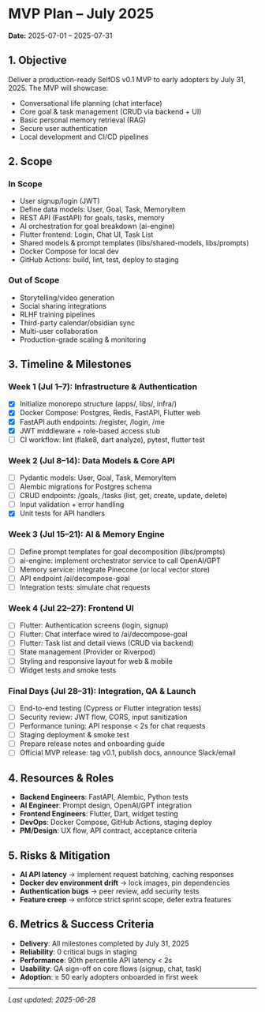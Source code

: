 <!-- docs/MVP-2025-07.md -->
# MVP Plan – July 2025

**Date:** 2025-07-01 – 2025-07-31

## 1. Objective
Deliver a production-ready SelfOS v0.1 MVP to early adopters by July 31, 2025. The MVP will showcase:
- Conversational life planning (chat interface)
- Core goal & task management (CRUD via backend + UI)
- Basic personal memory retrieval (RAG)
- Secure user authentication
- Local development and CI/CD pipelines

## 2. Scope
### In Scope
- User signup/login (JWT)
- Define data models: User, Goal, Task, MemoryItem
- REST API (FastAPI) for goals, tasks, memory
- AI orchestration for goal breakdown (ai-engine)
- Flutter frontend: Login, Chat UI, Task List
- Shared models & prompt templates (libs/shared-models, libs/prompts)
- Docker Compose for local dev
- GitHub Actions: build, lint, test, deploy to staging

### Out of Scope
- Storytelling/video generation
- Social sharing integrations
- RLHF training pipelines
- Third-party calendar/obsidian sync
- Multi-user collaboration
- Production-grade scaling & monitoring

## 3. Timeline & Milestones
### Week 1 (Jul 1–7): Infrastructure & Authentication
- [x] Initialize monorepo structure (apps/, libs/, infra/)
- [x] Docker Compose: Postgres, Redis, FastAPI, Flutter web
- [x] FastAPI auth endpoints: /register, /login, /me
- [x] JWT middleware + role-based access stub
- [ ] CI workflow: lint (flake8, dart analyze), pytest, flutter test

### Week 2 (Jul 8–14): Data Models & Core API
- [ ] Pydantic models: User, Goal, Task, MemoryItem
- [ ] Alembic migrations for Postgres schema
- [ ] CRUD endpoints: /goals, /tasks (list, get, create, update, delete)
- [ ] Input validation + error handling
- [x] Unit tests for API handlers

### Week 3 (Jul 15–21): AI & Memory Engine
- [ ] Define prompt templates for goal decomposition (libs/prompts)
- [ ] ai-engine: implement orchestrator service to call OpenAI/GPT
- [ ] Memory service: integrate Pinecone (or local vector store)
- [ ] API endpoint /ai/decompose-goal
- [ ] Integration tests: simulate chat requests

### Week 4 (Jul 22–27): Frontend UI
- [ ] Flutter: Authentication screens (login, signup)
- [ ] Flutter: Chat interface wired to /ai/decompose-goal
- [ ] Flutter: Task list and detail views (CRUD via backend)
- [ ] State management (Provider or Riverpod)
- [ ] Styling and responsive layout for web & mobile
- [ ] Widget tests and smoke tests

### Final Days (Jul 28–31): Integration, QA & Launch
- [ ] End-to-end testing (Cypress or Flutter integration tests)
- [ ] Security review: JWT flow, CORS, input sanitization
- [ ] Performance tuning: API response < 2s for chat requests
- [ ] Staging deployment & smoke test
- [ ] Prepare release notes and onboarding guide
- [ ] Official MVP release: tag v0.1, publish docs, announce Slack/email

## 4. Resources & Roles
- **Backend Engineers**: FastAPI, Alembic, Python tests
- **AI Engineer**: Prompt design, OpenAI/GPT integration
- **Frontend Engineers**: Flutter, Dart, widget testing
- **DevOps**: Docker Compose, GitHub Actions, staging deploy
- **PM/Design**: UX flow, API contract, acceptance criteria

## 5. Risks & Mitigation
- **AI API latency** → implement request batching, caching responses
- **Docker dev environment drift** → lock images, pin dependencies
- **Authentication bugs** → peer review, add security tests
- **Feature creep** → enforce strict sprint scope, defer extra features

## 6. Metrics & Success Criteria
- **Delivery**: All milestones completed by July 31, 2025
- **Reliability**: 0 critical bugs in staging
- **Performance**: 90th percentile API latency < 2s
- **Usability**: QA sign-off on core flows (signup, chat, task)
- **Adoption**: ≥ 50 early adopters onboarded in first week

---
_Last updated: 2025-06-28_
